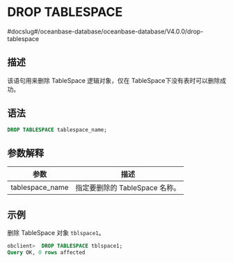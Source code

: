 DROP TABLESPACE 
====================================
#docslug#/oceanbase-database/oceanbase-database/V4.0.0/drop-tablespace


描述 
-----------

该语句用来删除 TableSpace 逻辑对象，仅在 TableSpace下没有表时可以删除成功。

语法 
-----------

```sql
DROP TABLESPACE tablespace_name;
```



参数解释 
-------------



|       参数        |          描述           |
|-----------------|-----------------------|
| tablespace_name | 指定要删除的 TableSpace 名称。 |



示例 
-----------

删除 TableSpace 对象 `tblspace1`。

```sql
obclient>  DROP TABLESPACE tblspace1;
Query OK, 0 rows affected
```


